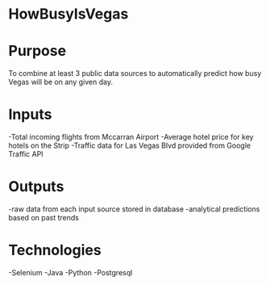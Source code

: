 # HowBusyIsVegas
# Purpose
To combine at least 3 public data sources to automatically predict how busy Vegas will be on any given day.

# Inputs
-Total incoming flights from Mccarran Airport
-Average hotel price for key hotels on the Strip
-Traffic data for Las Vegas Blvd provided from Google Traffic API

# Outputs
-raw data from each input source stored in database
-analytical predictions based on past trends

# Technologies
-Selenium
-Java
-Python
-Postgresql
